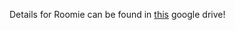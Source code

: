Details for Roomie can be found in [this](https://drive.google.com/drive/folders/1__Rd6Z3mMAOB8vIPHXHua36XWWrqYBAQ?usp=drive_link) google drive!
